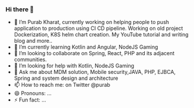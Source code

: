 ### Hi there 👋


- 🔭 I’m Purab Kharat, currently working on helping people to push application to production using CI CD pipeline. Working on old project Dockerization, K8S helm chart creation. My YouTube tutorial and writing blog and more..
- 🌱 I’m currently learning Kotlin and Angular, NodeJS Gaming
- 👯 I’m looking to collaborate on Spring, React, PHP and its adjacent communities.
- 🤔 I’m looking for help with Kotlin, NodeJS Gaming
- 💬 Ask me about MDM solution, Mobile security,JAVA, PHP, EJBCA, Spring and system design and architecture
- 📫 How to reach me: on Twitter @purab
- 😄 Pronouns: ...
- ⚡ Fun fact: ...

